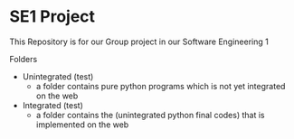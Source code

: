 # SE1 Project

This Repository is for our Group project in our Software Engineering 1

Folders

- Unintegrated (test)
  - a folder contains pure python programs which is not yet integrated on the web
- Integrated (test)
  - a folder contains the (unintegrated python final codes) that is implemented on the web

<!-- 
  help this guy : https://stackoverflow.com/questions/74394845/failed-building-wheel-for-pyaudio-m1-chip
  
  - sudo apt update
  - sudo apt install portaudio19-dev . https://cloudlinuxtech.com/unable-to-locate-package-fix/ then https://techoverflow.net/2019/08/05/how-to-fix-pyaudio-fatal-error-portaudio-h-no-such-file-or-directory/
  - pip install pyaudio . then do this
 
 -->
